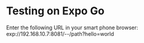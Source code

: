 # Testing on Expo Go

Enter the following URL in your smart phone browser:
exp://192.168.10.7:8081/--/path?hello=world

